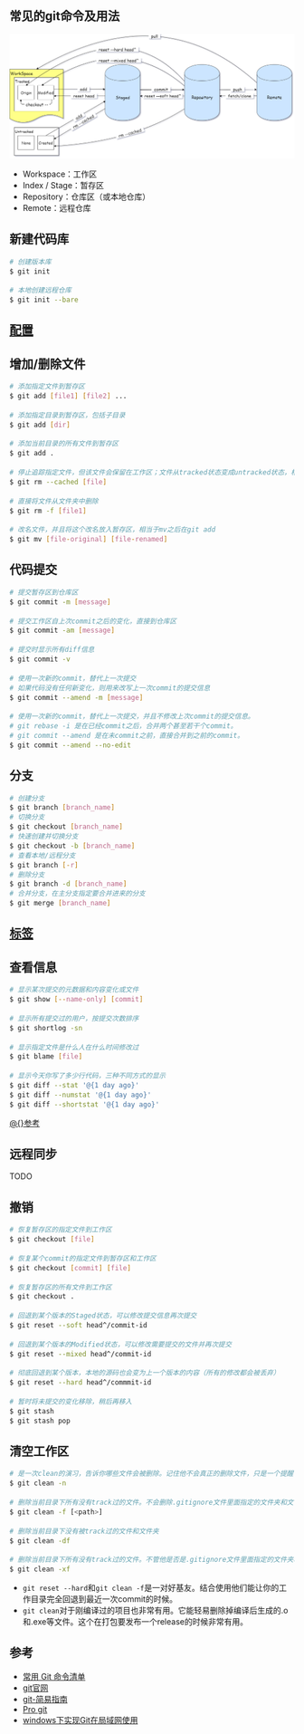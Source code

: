 ## 常见的git命令及用法

<p align="center">
  <img src=".\..\..\Image\git_command\git_command.png">
</p>

- Workspace：工作区
- Index / Stage：暂存区
- Repository：仓库区（或本地仓库）
- Remote：远程仓库

## 新建代码库

```bash
# 创建版本库
$ git init

# 本地创建远程仓库
$ git init --bare
```

## [配置](./config.md)

## 增加/删除文件

```bash
# 添加指定文件到暂存区
$ git add [file1] [file2] ...

# 添加指定目录到暂存区，包括子目录
$ git add [dir]

# 添加当前目录的所有文件到暂存区
$ git add .

# 停止追踪指定文件，但该文件会保留在工作区；文件从tracked状态变成untracked状态，相当于add的逆操作
$ git rm --cached [file]

# 直接将文件从文件夹中删除
$ git rm -f [file1]

# 改名文件，并且将这个改名放入暂存区，相当于mv之后在git add
$ git mv [file-original] [file-renamed]
```

## 代码提交

```bash
# 提交暂存区到仓库区
$ git commit -m [message]

# 提交工作区自上次commit之后的变化，直接到仓库区
$ git commit -am [message]

# 提交时显示所有diff信息
$ git commit -v

# 使用一次新的commit，替代上一次提交
# 如果代码没有任何新变化，则用来改写上一次commit的提交信息
$ git commit --amend -m [message]

# 使用一次新的commit，替代上一次提交，并且不修改上次commit的提交信息。
# git rebase -i 是在已经commit之后，合并两个甚至若干个commit。
# git commit --amend 是在未commit之前，直接合并到之前的commit。
$ git commit --amend --no-edit
```

## 分支

```bash
# 创建分支
$ git branch [branch_name]
# 切换分支
$ git checkout [branch_name]
# 快速创建并切换分支
$ git checkout -b [branch_name]
# 查看本地/远程分支
$ git branch [-r]
# 删除分支
$ git branch -d [branch_name]
# 合并分支，在主分支指定要合并进来的分支
$ git merge [branch_name]
```

## [标签](./tag.md)

## 查看信息

```bash
# 显示某次提交的元数据和内容变化或文件
$ git show [--name-only] [commit]

# 显示所有提交过的用户，按提交次数排序
$ git shortlog -sn

# 显示指定文件是什么人在什么时间修改过
$ git blame [file]

# 显示今天你写了多少行代码，三种不同方式的显示
$ git diff --stat '@{1 day ago}'
$ git diff --numstat '@{1 day ago}'
$ git diff --shortstat '@{1 day ago}'
```

[@{}参考](https://git-scm.com/docs/gitrevisions#Documentation/gitrevisions.txt-emem)

## 远程同步

TODO

## 撤销

```bash
# 恢复暂存区的指定文件到工作区
$ git checkout [file]

# 恢复某个commit的指定文件到暂存区和工作区
$ git checkout [commit] [file]

# 恢复暂存区的所有文件到工作区
$ git checkout .

# 回退到某个版本的Staged状态，可以修改提交信息再次提交
$ git reset --soft head^/commit-id

# 回退到某个版本的Modified状态，可以修改需要提交的文件并再次提交
$ git reset --mixed head^/commit-id

# 彻底回退到某个版本，本地的源码也会变为上一个版本的内容（所有的修改都会被丢弃）
$ git reset --hard head^/commmit-id

# 暂时将未提交的变化移除，稍后再移入
$ git stash
$ git stash pop
```

## 清空工作区

```bash
# 是一次clean的演习，告诉你哪些文件会被删除。记住他不会真正的删除文件，只是一个提醒
$ git clean -n

# 删除当前目录下所有没有track过的文件。不会删除.gitignore文件里面指定的文件夹和文件，不管这些文件有没有被track过
$ git clean -f [<path>]

# 删除当前目录下没有被track过的文件和文件夹
$ git clean -df

# 删除当前目录下所有没有track过的文件。不管他是否是.gitignore文件里面指定的文件夹和文件
$ git clean -xf
```

- `git reset --hard`和`git clean -f`是一对好基友。结合使用他们能让你的工作目录完全回退到最近一次commit的时候。
- `git clean`对于刚编译过的项目也非常有用。它能轻易删除掉编译后生成的.o和.exe等文件。这个在打包要发布一个release的时候非常有用。

## 参考

- [常用 Git 命令清单](http://www.ruanyifeng.com/blog/2015/12/git-cheat-sheet.html)
- [git官网](https://git-scm.com/)
- [git-简易指南](http://www.bootcss.com/p/git-guide/)
- [Pro git](http://iissnan.com/progit/)
- [windows下实现Git在局域网使用](https://www.cnblogs.com/hujunzheng/p/4970411.html)